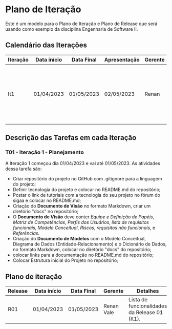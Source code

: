 # Plano de Iteração

Este é um modelo para o Plano de Iteração e Plano de Release que será usando como exemplo da disciplina Engenharia de Software II.


## Calendário das Iterações

Iteração | Data início | Data Final | Apresentação | Gerente   | Detalhes
-------- | ----------- | ---------- | ------------ | -------   | -------
It1      | 01/04/2023  | 01/05/2023 | 02/05/2023   | Renan | Criar Diagrama de classe, Documento de Visão, Modelos e Plano de Iteração e Release. 


## Descrição das Tarefas em cada Iteração

### T01 - Iteração 1 - Planejamento

A Iteração 1 começou dia 01/04/2023 e vai até 01/05/2023. As atividades dessa tarefa são:

* Criar repositório do projeto no GitHub com .gitignore para a linguagem do projeto;
* Definir tecnologia do projeto e colocar no README.md do repositório;
* Postar o link de tutoriais com a tecnologia do seu projeto no fórum do sigaa e colocar no README.md;
* Criação do **Documento de Visão** no formato Markdown, criar um diretório "docs" no repositório;
* O **Documento de Visão** deve conter *Equipe e Definição de Papéis*, *Matriz de Competências*, *Perfis dos Usuários*, *lista de requisitos funcionais*, *Modelo Conceitual*, *Riscos*, *requisitos não funcionais*, e *Referẽncias*.
* Criação do **Documento de Modelos** com o Modelo Conceitual, Diagrama de Dados (Entidade-Relacionamento) e o Dicionário de Dados, no formato Markdown, colocar no diretório "docs" do repositório;
* colocar links para a documentação no README.md do repositório;
* Colocar Estrutura inicial do Projeto no repositório;


## Plano de iteração
Release | Data início | Data Final | Gerente   | Detalhes
------- | ----------- | ---------- | --------- | --------
R01     | 01/04/2023  | 01/05/2023 | Renan Vale | Lista de funcionalidades da Release 01 (It1). 
